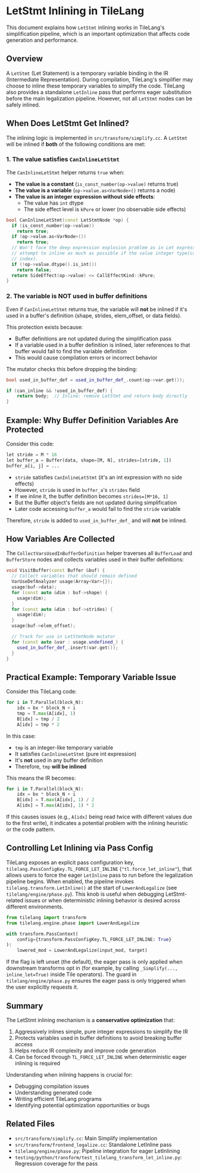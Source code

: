 # LetStmt Inlining in TileLang

This document explains how `LetStmt` inlining works in TileLang's simplification pipeline, which is an important optimization that affects code generation and performance.

## Overview

A `LetStmt` (Let Statement) is a temporary variable binding in the IR (Intermediate Representation). During compilation, TileLang's simplifier may choose to inline these temporary variables to simplify the code. TileLang also provides a standalone `LetInline` pass that performs eager substitution before the main legalization pipeline. However, not all `LetStmt` nodes can be safely inlined.

## When Does LetStmt Get Inlined?

The inlining logic is implemented in `src/transform/simplify.cc`. A `LetStmt` will be inlined if **both** of the following conditions are met:

### 1. The value satisfies `CanInlineLetStmt`

The `CanInlineLetStmt` helper returns `true` when:

- **The value is a constant** (`is_const_number(op->value)` returns true)
- **The value is a variable** (`op->value.as<VarNode>()` returns a node)
- **The value is an integer expression without side effects**:
  - The value has `int` dtype
  - The side effect level is `kPure` or lower (no observable side effects)

```cpp
bool CanInlineLetStmt(const LetStmtNode *op) {
  if (is_const_number(op->value))
    return true;
  if (op->value.as<VarNode>())
    return true;
  // Won't face the deep expression explosion problem as in Let expression.
  // attempt to inline as much as possible if the value integer type(can be
  // index).
  if (!op->value.dtype().is_int())
    return false;
  return SideEffect(op->value) <= CallEffectKind::kPure;
}
```

### 2. The variable is NOT used in buffer definitions

Even if `CanInlineLetStmt` returns true, the variable will **not** be inlined if it's used in a buffer's definition (shape, strides, elem_offset, or data fields).

This protection exists because:
- Buffer definitions are not updated during the simplification pass
- If a variable used in a buffer definition is inlined, later references to that buffer would fail to find the variable definition
- This would cause compilation errors or incorrect behavior

The mutator checks this before dropping the binding:

```cpp
bool used_in_buffer_def = used_in_buffer_def_.count(op->var.get());

if (can_inline && !used_in_buffer_def) {
    return body;  // Inline: remove LetStmt and return body directly
}
```

## Example: Why Buffer Definition Variables Are Protected

Consider this code:

```python
let stride = M * 16
let buffer_a = Buffer(data, shape=[M, N], strides=[stride, 1])
buffer_a[i, j] = ...
```

- `stride` satisfies `CanInlineLetStmt` (it's an int expression with no side effects)
- However, `stride` is used in `buffer_a`'s `strides` field
- If we inline it, the buffer definition becomes `strides=[M*16, 1]`
- But the Buffer object's fields are not updated during simplification
- Later code accessing `buffer_a` would fail to find the `stride` variable

Therefore, `stride` is added to `used_in_buffer_def_` and will **not** be inlined.

## How Variables Are Collected

The `CollectVarsUsedInBufferDefinition` helper traverses all `BufferLoad` and `BufferStore` nodes and collects variables used in their buffer definitions:

```cpp
void VisitBuffer(const Buffer &buf) {
  // Collect variables that should remain defined
  VarUseDefAnalyzer usage(Array<Var>{});
  usage(buf->data);
  for (const auto &dim : buf->shape) {
    usage(dim);
  }
  for (const auto &dim : buf->strides) {
    usage(dim);
  }
  usage(buf->elem_offset);

  // Track for use in LetStmtNode mutator
  for (const auto &var : usage.undefined_) {
    used_in_buffer_def_.insert(var.get());
  }
}
```

## Practical Example: Temporary Variable Issue

Consider this TileLang code:

```python
for i in T.Parallel(block_N):
    idx = bx * block_N + i
    tmp = T.max(A[idx], 1)
    B[idx] = tmp / 2
    A[idx] = tmp * 2
```

In this case:
- `tmp` is an integer-like temporary variable
- It satisfies `CanInlineLetStmt` (pure int expression)
- It's **not** used in any buffer definition
- Therefore, `tmp` **will be inlined**

This means the IR becomes:

```python
for i in T.Parallel(block_N):
    idx = bx * block_N + i
    B[idx] = T.max(A[idx], 1) / 2
    A[idx] = T.max(A[idx], 1) * 2
```

If this causes issues (e.g., `A[idx]` being read twice with different values due to the first write), it indicates a potential problem with the inlining heuristic or the code pattern.

## Controlling Let Inlining via Pass Config

TileLang exposes an explicit pass configuration key, `tilelang.PassConfigKey.TL_FORCE_LET_INLINE` (`"tl.force_let_inline"`), that allows users to force the eager `LetInline` pass to run before the legalization pipeline begins. When enabled, the pipeline invokes `tilelang.transform.LetInline()` at the start of `LowerAndLegalize` (see `tilelang/engine/phase.py`). This knob is useful when debugging LetStmt-related issues or when deterministic inlining behavior is desired across different environments.

```python
from tilelang import transform
from tilelang.engine.phase import LowerAndLegalize

with transform.PassContext(
    config={transform.PassConfigKey.TL_FORCE_LET_INLINE: True}
):
    lowered_mod = LowerAndLegalize(input_mod, target)
```

If the flag is left unset (the default), the eager pass is only applied when downstream transforms opt in (for example, by calling `_Simplify(..., inline_let=True)` inside Tile operators). The guard in `tilelang/engine/phase.py` ensures the eager pass is only triggered when the user explicitly requests it.

## Summary

The LetStmt inlining mechanism is a **conservative optimization** that:
1. Aggressively inlines simple, pure integer expressions to simplify the IR
2. Protects variables used in buffer definitions to avoid breaking buffer access
3. Helps reduce IR complexity and improve code generation
4. Can be forced through `TL_FORCE_LET_INLINE` when deterministic eager inlining is required

Understanding when inlining happens is crucial for:
- Debugging compilation issues
- Understanding generated code
- Writing efficient TileLang programs
- Identifying potential optimization opportunities or bugs

## Related Files

- `src/transform/simplify.cc`: Main Simplify implementation
- `src/transform/frontend_legalize.cc`: Standalone LetInline pass
- `tilelang/engine/phase.py`: Pipeline integration for eager LetInlining
- `testing/python/transform/test_tilelang_transform_let_inline.py`: Regression coverage for the pass

